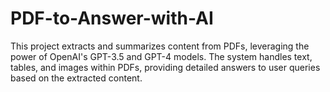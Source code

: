 # PDF-to-Answer-with-AI
This project extracts and summarizes content from PDFs, leveraging the power of OpenAI's GPT-3.5 and GPT-4 models. The system handles text, tables, and images within PDFs, providing detailed answers to user queries based on the extracted content.
